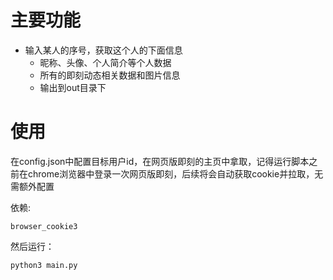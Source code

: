 

# 主要功能

- 输入某人的序号，获取这个人的下面信息
    - 昵称、头像、个人简介等个人数据
    - 所有的即刻动态相关数据和图片信息
    - 输出到out目录下

# 使用
在config.json中配置目标用户id，在网页版即刻的主页中拿取，记得运行脚本之前在chrome浏览器中登录一次网页版即刻，后续将会自动获取cookie并拉取，无需额外配置

依赖:

```
browser_cookie3

```
然后运行：

```
python3 main.py
```
